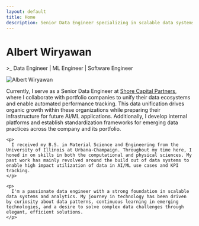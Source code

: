 ```yaml
---
layout: default
title: Home
description: Senior Data Engineer specializing in scalable data systems, streaming analytics, and cloud-native data warehousing solutions
---
```


<div class="profile-header">
  <h1 class="profile-name">Albert Wiryawan</h1>
  <p class="role-subtitle">>_ Data Engineer | ML Engineer | Software Engineer</p>
</div>

<div class="profile-content">
  <div class="profile-image-container">
    <img src="/avw-portfolio/assets/images/avw-headshot.jpg" alt="Albert Wiryawan" class="profile-image">
  </div>

  <div class="profile-bio">
    <p>
      Currently, I serve as a Senior Data Engineer at <a href="https://www.shorecp.com/people/albert-wiryawan" target="_blank">Shore Capital Partners</a>, where I collaborate with portfolio companies to unify their data ecosystems and enable automated performance tracking. This data unification drives organic growth within these organizations while preparing their infrastructure for future AI/ML applications. Additionally, I develop internal platforms and establish standardization frameworks for emerging data practices across the company and its portfolio.
    </p>

    <p>
      I received my B.S. in Material Science and Engineering from the University of Illinois at Urbana-Champaign. Throughout my time here, I honed in on skills in both the computational and physical sciences. My past work has mainly revolved around the build out of data systems to enable high impact utilization of data in AI/ML use cases and KPI tracking.
    </p>

    <p>
      I'm a passionate data engineer with a strong foundation in scalable data systems and analytics. My journey in technology has been driven by curiosity about data patterns, continuous learning in emerging technologies, and a desire to solve complex data challenges through elegant, efficient solutions.
    </p>
  </div>
</div>

